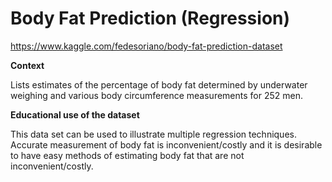 # Body Fat Prediction (Regression)

https://www.kaggle.com/fedesoriano/body-fat-prediction-dataset


**Context**

Lists estimates of the percentage of body fat determined by underwater
weighing and various body circumference measurements for 252 men.

**Educational use of the dataset**

This data set can be used to illustrate multiple regression techniques. Accurate measurement of body fat is inconvenient/costly and it is desirable to have easy methods of estimating body fat that are not inconvenient/costly.

